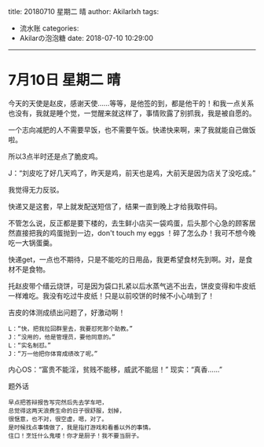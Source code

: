 title: 20180710 星期二 晴
author: Akilarlxh
tags:
  - 流水账
categories:
  - Akilarの泡泡糖
date: 2018-07-10 10:29:00
---
  # 7月10日 星期二 晴
  
今天的天使是赵皮，感谢天使……等等，是他签的到，都是他干的！和我一点关系也没有，我就是睡个觉，一觉醒来就这样了，事情败露了别抓我，我是被自愿的。

一个志向减肥的人不需要早饭，也不需要午饭。快递快来啊，来了我就能自己做饭啦。

所以3点半时还是点了脆皮鸡。

J：“刘皮吃了好几天鸡了，昨天是鸡，前天也是鸡，大前天是因为店关了没吃成。”

我觉得无力反驳。

快递又是这套，早上就发配送短信了，结果一直到晚上才给我取件码。

不管怎么说，反正都是要下楼的，去生鲜小店买一袋鸡蛋，后头那个心急的顾客居然直接把我的鸡蛋抛到一边，don't touch my eggs ！碎了怎么办！我可不想今晚吃一大锅蛋羹。

快递get，一点也不期待，只是不能吃的日用品，我更希望食材先到啊。对，是食材不是食物。

托赵皮带个缙云烧饼，可是因为袋口扎紧以后水蒸气逃不出去，饼皮变得和牛皮纸一样难吃。我没有吃过牛皮纸！只是以前咬饼的时候不小心啃到了！

吉皮的体测成绩出问题了，好激动啊！
```
L：“快，把我拉回群里去，我要怼死那个助教。”
J：“没用的，他是管理员，要他同意的。”
L：“实名制怼。”
J：“万一他把你体育成绩改了呢。”
```
内心OS：“富贵不能淫，贫贱不能移，威武不能屈！”
现实：“真香……”

题外话
```
早点把答辩报告写完然后先去学车吧，
总觉得这两天浪费生命的日子很舒服，划掉，
很惬意，也不对，很空虚，嗯，对了。
是时候找点事情做了，我是指打游戏和看番以外的事情。
住口！烹饪什么鬼喽！你才是厨子！我不要当厨子。
```